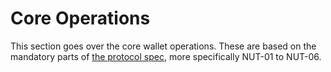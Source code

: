 # Core Operations

This section goes over the core wallet operations. These are based on the mandatory parts of [the protocol spec](https://cashubtc.github.io/nu), more specifically NUT-01 to NUT-06.